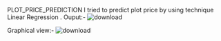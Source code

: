 PLOT_PRICE_PREDICTION
 I tried to predict plot price  by using technique Linear Regression .
Ouput:-
![download](https://user-images.githubusercontent.com/110322000/213858930-e42c53fc-6a3e-49af-83bd-eaef512ba2eb.png)


Graphical view:-
![download](https://user-images.githubusercontent.com/110322000/213858999-f1df6259-94a6-45f1-b165-9e7705783f7a.png)
